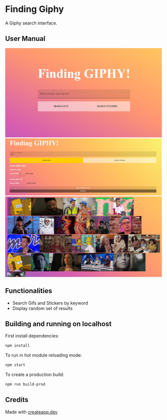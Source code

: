 # Finding Giphy

A Giphy search interface.

## User Manual
![first](https://github.com/sophievu2711/finding-giphy/blob/master/src/assets/main.png)
![second](https://github.com/sophievu2711/finding-giphy/blob/master/src/assets/adjust.png)
![third](https://github.com/sophievu2711/finding-giphy/blob/master/src/assets/gif.png)

## Functionalities

- Search Gifs and Stickers by keyword
- Display random set of results 

## Building and running on localhost

First install dependencies:

```sh
npm install
```

To run in hot module reloading mode:

```sh
npm start
```

To create a production build:

```sh
npm run build-prod
```

## Credits

Made with [createapp.dev](https://createapp.dev/)

[1]: https://developers.giphy.com/dashboard/?create=true
[2]: https://www.npmjs.com/package/giphy
[3]: https://developer.mozilla.org/en-US/docs/Web/API/Fetch_API

